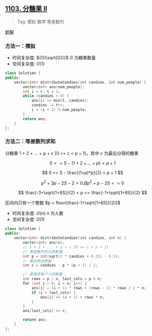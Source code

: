 ## [1103. 分糖果 II](https://leetcode-cn.com/problems/distribute-candies-to-people/)

> Tag: 模拟 数学 等差数列

[题解](https://leetcode.cn/problems/distribute-candies-to-people/solutions/127471/fen-tang-guo-ii-by-leetcode-solution/)

### 方法一：模拟
* 时间复杂度: ${O(\sqrt{G})}$ G 为糖果数量
* 空间复杂度: ${O(1)}$
```cpp
class Solution {
public:
    vector<int> distributeCandies(int candies, int num_people) {
        vector<int> ans(num_people);
        int i = 0, t = 1;
        while (candies > 0) {
            ans[i] += min(t, candies);
            candies -= t++;
            i = (i + 1) % num_people;
        }
        return ans;
    }
};
```

### 方法二：等差数列求和

分糖果 1 + 2 + ... + p + c [0 <= c < p + 1]，其中 c 为最后分得的糖果

$$ 0 <= S - (1 + 2 + ... + p) < p + 1 $$

$$ 0 <= S - \frac{(1+p)*p}{2} < p + 1 $$

$$ p^2 + 3p - 2S - 2 > 0 且 p^2 + p - 2S <= 0$$

$$ \frac{-3+\sqrt{1+8S}}{2} < p <= \frac{-1+\sqrt{1+8S}}{2} $$

区间内只有一个整数 $p = floor(\frac{-1+\sqrt{1+8S}}{2})$

* 时间复杂度: ${O(n)}$ n 为人数
* 空间复杂度: ${O(1)}$
```cpp
class Solution {
public:
    vector<int> distributeCandies(int candies, int n) {
        vector<int> ans(n);
        // 1 + 2 + ... + p + c [0 <= c < p + 1]
        // 等差数列的元素数量
        int p = int(sqrt(2 * candies + 0.25) - 0.5); 
        // 最后剩余数量
        int c = candies - p * (p + 1) / 2;

        // 直接求每个人的数量
        int rows = p / n, last_cols = p % n;
        for (int i = 0; i < n; i++) {
            ans[i] = (i + 1) * rows + (rows - 1) * rows / 2 * n;
            if (i < last_cols) {
                ans[i] += (i + 1) + rows * n;
            }
        }
        ans[last_cols] += c;

        return ans;
    }
};
```